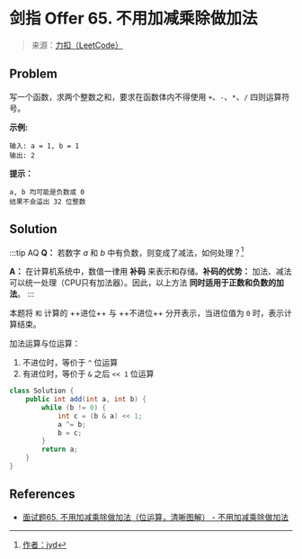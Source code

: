 # 剑指 Offer 65. 不用加减乘除做加法

> 来源：[力扣（LeetCode）](https://leetcode-cn.com/problems/bu-yong-jia-jian-cheng-chu-zuo-jia-fa-lcof)

## Problem

写一个函数，求两个整数之和，要求在函数体内不得使用 `+`、`-`、`*`、`/` 四则运算符号。

**示例:**

```
输入: a = 1, b = 1
输出: 2
```

**提示：**

```
a, b 均可能是负数或 0
结果不会溢出 32 位整数
```

## Solution

:::tip AQ
**Q：** 若数字 $a$ 和 $b$ 中有负数，则变成了减法，如何处理？[^jyd]

**A：** 在计算机系统中，数值一律用 **补码** 来表示和存储。**补码的优势：** 加法、减法可以统一处理（CPU只有加法器）。因此，以上方法 **同时适用于正数和负数的加法**。
:::

本题将 `和` 计算的 ++进位++ 与 ++不进位++ 分开表示，当进位值为 `0` 时，表示计算结束。

加法运算与位运算：

1. 不进位时，等价于 `^` 位运算
2. 有进位时，等价于 `&` 之后 `<< 1` 位运算

```java
class Solution {
    public int add(int a, int b) {
        while (b != 0) {
            int c = (b & a) << 1;
            a ^= b;
            b = c;
        }
        return a;
    }
}
```

## References

- [面试题65. 不用加减乘除做加法（位运算，清晰图解） - 不用加减乘除做加法](https://leetcode-cn.com/problems/bu-yong-jia-jian-cheng-chu-zuo-jia-fa-lcof/solution/mian-shi-ti-65-bu-yong-jia-jian-cheng-chu-zuo-ji-7/)

[^jyd]: [作者：jyd](https://leetcode-cn.com/problems/bu-yong-jia-jian-cheng-chu-zuo-jia-fa-lcof/solution/mian-shi-ti-65-bu-yong-jia-jian-cheng-chu-zuo-ji-7/)